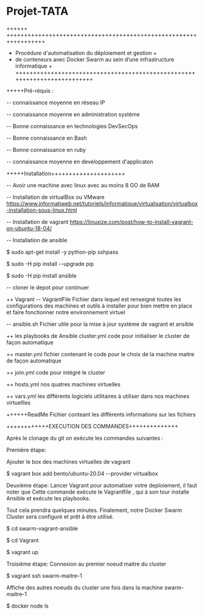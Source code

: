 # Projet-TATA


++++++ +++++++++++++++++++++++++++++++++++++++++++++++++++++++++++++++++
+	Procédure d'automatisation du déploiement et gestion                         +
+	de conteneurs avec Docker Swarm au sein d’une infrastructure informatique    +
+++++++++++++++++++++++++++++++++++++++++++++++++++++++++++++++++++++++++


+++++Pré-réquis : 

-- connaissance moyenne en réseau IP

-- connaissance moyenne en administration système

-- Bonne connaissance en technologies DevSecOps

-- Bonne connaissance en Bash 

-- Bonne connaissance en ruby

-- connaissance moyenne en developpement d'applicaton


+++++Installation+++++++++++++++++++++

-- Avoir une machine avec linux avec au moins 8 GO de RAM

-- Installation de virtualBox ou VMware 
https://www.informatiweb.net/tutoriels/informatique/virtualisation/virtualbox-installation-sous-linux.html

-- Installation de vagrant
https://linuxize.com/post/how-to-install-vagrant-on-ubuntu-18-04/

-- Installation de ansible

$ sudo apt-get install -y python-pip sshpass

$ sudo -H pip install --upgrade pip

$ sudo -H pip install ansible

-- cloner le depot pour continuer 

++ Vagrant 
 -- VagrantFile 
Fichier dans lequel est renseigné toutes les configurations des machines et outils à installer 
pour bien mettre en place et faire fonctionner notre environnement virtuel

-- ansible.sh 
Fichier utile pour la mise à jour système de vagrant et ansible 


++ les playbooks de Ansible 
cluster.yml code pour initialiser le cluster de façon automatique 

++ master.yml fichier contenant le code pour le choix de la machine maitre de façon automatique

++ join.yml code pour intégré le cluster 

++ hosts.yml nos quatres machines virtuelles 

++ vars.yml les différents logiciels utilitaires à utiliser dans nos machines virtuellles 

++++++ReadMe
Fichier conteant les différents informations sur les fichiers
 

++++++++++++EXECUTION DES COMMANDES++++++++++++++

Après le clonage du git on exécute les commandes suivantes :

Première étape:

 Ajouter le box des machines virtuelles de vagrant 
 
 
$ vagrant box add bento/ubuntu-20.04 --provider virtualbox



Deuxième étape: 
Lancer Vagrant pour automatiser votre deploiement, il faut noter que Cette 
commande exécute le Vagrantfile , qui à son tour  installe Ansible et exécute les playbooks.

Tout cela prendra quelques minutes. Finalement, notre Docker Swarm Cluster sera configuré et prêt à être utilisé. 


$ cd swarm-vagrant-ansible

$ cd Vagrant

$ vagrant up

Troisième étape:
Connexion au premier noeud maitre du cluster


$ vagrant ssh swarm-maitre-1

Affiche des autres noeuds du cluster une fois dans la machine swarm-maitre-1


$ docker node ls
